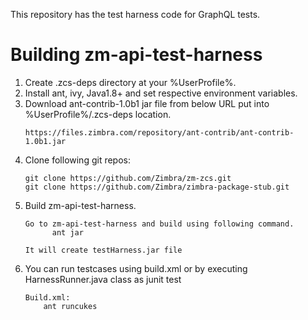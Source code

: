 This repository has the test harness code for GraphQL tests.
# Building zm-api-test-harness

1. Create .zcs-deps directory at your %UserProfile%.
2. Install ant, ivy, Java1.8+ and set respective environment variables.
3. Download ant-contrib-1.0b1 jar file from below URL put into %UserProfile%/.zcs-deps location.
    ```
    https://files.zimbra.com/repository/ant-contrib/ant-contrib-1.0b1.jar
    ```
4. Clone following git repos:
    ```
    git clone https://github.com/Zimbra/zm-zcs.git
    git clone https://github.com/Zimbra/zimbra-package-stub.git
    ```
5. Build zm-api-test-harness.
   ```
   Go to zm-api-test-harness and build using following command.
         ant jar
 
   It will create testHarness.jar file
   
7. You can run testcases using build.xml or by executing HarnessRunner.java class as junit test
    ```
    Build.xml:
        ant runcukes
